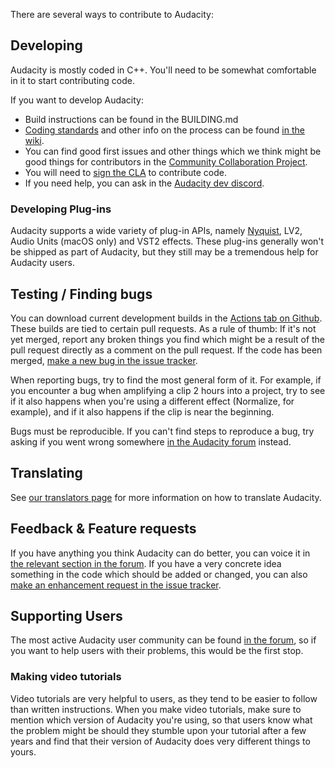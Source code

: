 There are several ways to contribute to Audacity: 

## Developing

Audacity is mostly coded in C++. You'll need to be somewhat comfortable in it to start contributing code. 

If you want to develop Audacity: 

* Build instructions can be found in the BUILDING.md
* [Coding standards](https://github.com/audacity/audacity/wiki/Coding-Standards) and other info on the process can be found [in the wiki](https://github.com/audacity/audacity/wiki). 
* You can find good first issues and other things which we think might be good things for contributors in the [Community Collaboration Project](https://github.com/audacity/audacity/projects/15).
* You will need to [sign the CLA](https://www.audacityteam.org/cla/) to contribute code.
* If you need help, you can ask in the [Audacity dev discord](https://discord.gg/N3XKxzTrq3).

### Developing Plug-ins

Audacity supports a wide variety of plug-in APIs, namely [Nyquist](https://manual.audacityteam.org/man/nyquist.html), LV2, Audio Units (macOS only) and VST2 effects. These plug-ins generally won't be shipped as part of Audacity, but they still may be a tremendous help for Audacity users.

## Testing / Finding bugs

You can download current development builds in the [Actions tab on Github](https://github.com/audacity/audacity/actions). These builds are tied to certain pull requests. As a rule of thumb: If it's not yet merged, report any broken things you find which might be a result of the pull request directly as a comment on the pull request. If the code has been merged, [make a new bug in the issue tracker](https://github.com/audacity/audacity/issues/new/choose).

When reporting bugs, try to find the most general form of it. For example, if you encounter a bug when amplifying a clip 2 hours into a project, try to see if it also happens when you're using a different effect (Normalize, for example), and if it also happens if the clip is near the beginning. 

Bugs must be reproducible. If you can't find steps to reproduce a bug, try asking if you went wrong somewhere [in the Audacity forum](https://forum.audacityteam.org/index.php) instead. 

## Translating

See [our translators page](https://www.audacityteam.org/community/translators/) for more information on how to translate Audacity. 

## Feedback & Feature requests

If you have anything you think Audacity can do better, you can voice it in [the relevant section in the forum](https://forum.audacityteam.org/viewforum.php?f=25). If you have a very concrete idea something in the code which should be added or changed, you can also  [make an enhancement request in the issue tracker](https://github.com/audacity/audacity/issues/new/choose).

## Supporting Users

The most active Audacity user community can be found [in the forum](https://forum.audacityteam.org/index.php), so if you want to help users with their problems, this would be the first stop.

### Making video tutorials

Video tutorials are very helpful to users, as they tend to be easier to follow than written instructions. When you make video tutorials, make sure to mention which version of Audacity you're using, so that users know what the problem might be should they stumble upon your tutorial after a few years and find that their version of Audacity does very different things to yours.
